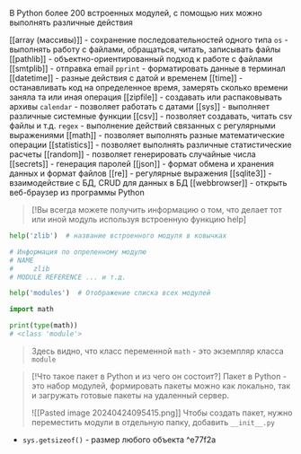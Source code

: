 В Python более 200 встроенных модулей, с помощью них можно выполнять различные действия

[[array (массивы)]] - сохранение последовательностей одного типа
`os` - выполнять работу с файлами, обращаться, читать, записывать файлы
[[pathlib]] - объектно-ориентированный подход к работе с файлами 
[[smtplib]] - отправка email
`pprint` - форматировать данные в терминал
[[datetime]] - разные действия с датой и временем
[[time]] - останавливать код на определенное время, замерять сколько времени заняла та или иная операция
[[zipfile]] - создавать или распаковывать архивы
`calendar` - позволяет работать с датами
[[sys]] - выполняет различные системные функции
[[csv]] - позволяет создавать, читать csv файлы и т.д. 
`regex` - выполнение действий связанных с регулярными выражениями
[[math]] - позволяет выполнять разные математические операции
[[statistics]] - позволяет выполнять различные статистические расчеты
[[random]] - позволяет генерировать случайные числа
[[secrets]] - генерация паролей
[[json]] - формат обмена и хранения данных и формат файлов
[[re]] - регулярные выражения
[[sqlite3]] - взаимодействие с БД, CRUD для данных в БД
[[webbrowser]] - открыть веб-браузер из программы Python

>[!Вы всегда можете получить информацию о том, что делает тот или иной модуль используя встроенную функцию help]

```Python
help('zlib')  # название встроенного модуля в ковычках

# Информация по опреленному модулю
# NAME 
#     zlib 
# MODULE REFERENCE ... и т.д.

help('modules')  # Отображение списка всех модулей
```

```Python
import math

print(type(math))
# <class 'module'>
```
> Здесь видно, что класс переменной `math` - это экземпляр класса `module`


>[!Что такое пакет в Python и из чего он состоит?]
>Пакет в Python - это набор модулей, формировать пакеты можно как локально, так и загружать готовые пакеты на удаленный сервер.
>
>![[Pasted image 20240424095415.png]]
>Чтобы создать пакет, нужно переместить модули в отдельную папку, добавить `__init__.py`

* `sys.getsizeof()` - размер любого объекта ^e77f2a